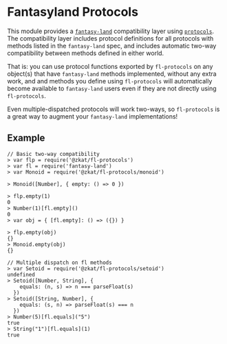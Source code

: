 # Fantasyland Protocols

This module provides a
[`fantasy-land`](https://github.com/fantasyland/fantasy-land) compatibility
layer using [`protocols`](https://github.com/zkat/protocols). The compatibility
layer includes protocol definitions for all protocols with methods listed in the
`fantasy-land` spec, and includes automatic two-way compatibility between
methods defined in either world.

That is: you can use protocol functions exported by `fl-protocols` on any
object(s) that have `fantasy-land` methods implemented, without any extra work,
and and methods you define using `fl-protocols` will automatically become
available to `fantasy-land` users even if they are not directly using
`fl-protocols`.

Even multiple-dispatched protocols will work two-ways, so `fl-protocols` is a
great way to augment your `fantasy-land` implementations!

## Example

```
// Basic two-way compatibility
> var flp = require('@zkat/fl-protocols')
> var fl = require('fantasy-land')
> var Monoid = require('@zkat/fl-protocols/monoid')

> Monoid([Number], { empty: () => 0 })

> flp.empty(1)
0
> Number(1)[fl.empty]()
0
> var obj = { [fl.empty]: () => ({}) }

> flp.empty(obj)
{}
> Monoid.empty(obj)
{}

// Multiple dispatch on fl methods
> var Setoid = require('@zkat/fl-protocols/setoid')
undefined
> Setoid([Number, String], {
    equals: (n, s) => n === parseFloat(s)
  })
> Setoid([String, Number], {
    equals: (s, n) => parseFloat(s) === n
  })
> Number(5)[fl.equals]("5")
true
> String("1")[fl.equals](1)
true
```

